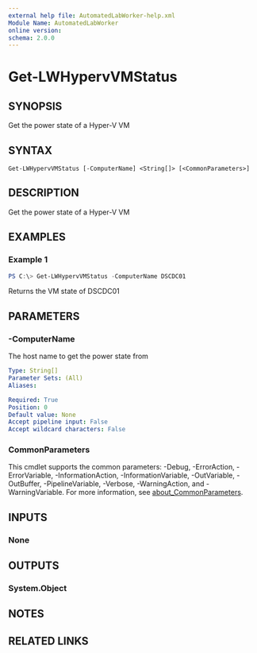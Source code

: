 ```yaml
---
external help file: AutomatedLabWorker-help.xml
Module Name: AutomatedLabWorker
online version:
schema: 2.0.0
---
```


# Get-LWHypervVMStatus

## SYNOPSIS
Get the power state of a Hyper-V VM

## SYNTAX

```
Get-LWHypervVMStatus [-ComputerName] <String[]> [<CommonParameters>]
```

## DESCRIPTION
Get the power state of a Hyper-V VM

## EXAMPLES

### Example 1
```powershell
PS C:\> Get-LWHypervVMStatus -ComputerName DSCDC01
```

Returns the VM state of DSCDC01

## PARAMETERS

### -ComputerName
The host name to get the power state from

```yaml
Type: String[]
Parameter Sets: (All)
Aliases:

Required: True
Position: 0
Default value: None
Accept pipeline input: False
Accept wildcard characters: False
```

### CommonParameters
This cmdlet supports the common parameters: -Debug, -ErrorAction, -ErrorVariable, -InformationAction, -InformationVariable, -OutVariable, -OutBuffer, -PipelineVariable, -Verbose, -WarningAction, and -WarningVariable. For more information, see [about_CommonParameters](http://go.microsoft.com/fwlink/?LinkID=113216).

## INPUTS

### None
## OUTPUTS

### System.Object
## NOTES

## RELATED LINKS
